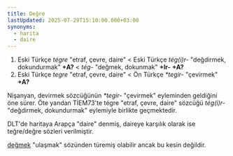```yaml
---
title: Değre
lastUpdated: 2025-07-29T15:10:00.000+03:00
synonyms:
  - harita
  - daire
---
```

1. Eski Türkçe _tégre_ "etraf, çevre, daire" < Eski Türkçe _tég(i)r-_ "değdirmek, dokundurmak" **+A?** < _tég-_ "değmek, dokunmak" **+Ir-** **+A?**
2. Eski Türkçe _tegre_ "etraf, çevre, daire" < Ön Türkçe _*tegir-_ "çevirmek" **+A?**

Nişanyan, devirmek sözcüğünün _*tegir-_ "çevirmek" eyleminden geldiğini öne sürer. Öte yandan TİEM73'te tégre "etraf, çevre, daire" sözcüğü _tég(i)r-_ "değdirmek, dokundurmak" eylemiyle birlikte geçmektedir.

DLT'de haritaya Arapça "daire" denmiş, daireye karşılık olarak ise teğre/değre sözleri verilmiştir.

[değmek](/sozluk/değmek) "ulaşmak" sözünden türemiş olabilir ancak bu kesin değildir.
